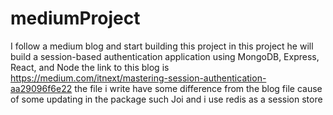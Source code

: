 # mediumProject
I follow a medium blog and start building this project in this project he will build  a session-based authentication application using MongoDB, Express, React, and Node
the link to this blog is https://medium.com/itnext/mastering-session-authentication-aa29096f6e22
the file i write have some difference from the blog file cause of some updating in the package such Joi and i use redis as a session store 
